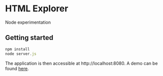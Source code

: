 # HTML Explorer

  Node experimentation

## Getting started

```js
npm install
node server.js
```
  The application is then accessible at http://localhost:8080.
  A demo can be found [here](http://html-explorer.herokuapp.com).

